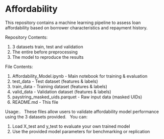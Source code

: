 # Affordability

This repository contains a machine learning pipeline to assess loan affordability based on borrower characteristics and repayment history. 

Repository Contents:
1. 3 datasets train, test and validation
2. The entire before preprocessing
3. The model to reproduce the results

File Contents: 
1. Affordability_Model.ipynb - Main notebook for training & evaluation
2. test_data - Test dataset (features & labels)
3. train_data - Training dataset (features & labels)
4. valid_data - Validation dataset (features & labels)
5. paystring_masked_uids.parquet - Raw input data (masked UIDs)
6. README.md - This file

Usage:.
&nbsp; 
These files allow users to validate affordability model performance using the 3 datasets provided.
&nbsp; 
You can:
1. Load X_test and y_test to evaluate your own trained model
2. Use the provided model parameters for benchmarking or replication
